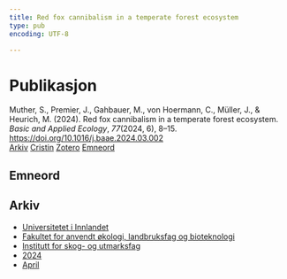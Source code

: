 ```yaml
---
title: Red fox cannibalism in a temperate forest ecosystem
type: pub
encoding: UTF-8

---
```

<h1>Publikasjon</h1>
<article id="csl-bib-container-ABEJMNHN" class="csl-bib-container">
  <div class="csl-bib-body"> <div class="csl-entry">Muther, S., Premier, J., Gahbauer, M., von Hoermann, C., Müller, J., &#38; Heurich, M. (2024). Red fox cannibalism in a temperate forest ecosystem. <i>Basic and Applied Ecology</i>, <i>77</i>(2024, 6), 8–15. <a href="https://doi.org/10.1016/j.baae.2024.03.002">https://doi.org/10.1016/j.baae.2024.03.002</a></div> </div>
  <div class="csl-bib-buttons">
    <a href="#taxonomy-article-ABEJMNHN" alt="archive" class="csl-bib-button">Arkiv</a>
    <a href="https://app.cristin.no/results/show.jsf?id=2262844" alt="Cristin" class="csl-bib-button">Cristin</a>
    <a href="http://zotero.org/groups/5881554/items/ABEJMNHN" alt="Zotero" class="csl-bib-button">Zotero</a>
    <a href="#keywords-article-ABEJMNHN" alt="keywords" class="csl-bib-button">Emneord</a>
  </div>
  <div id="csl-bib-meta-container-ABEJMNHN"></div>
</article>
<div id="csl-bib-meta-ABEJMNHN" class="csl-bib-meta">
  <article id="keywords-article-ABEJMNHN" class="keywords-article">
    <h1>Emneord</h1>
    
  </article>
  <article id="taxonomy-article-ABEJMNHN" class="taxonomy-article">
    <h1>Arkiv</h1>
    <ul>
      <li><a href="{{< params subfolder >}}nn/archive/?key=3DCRN523">Universitetet i Innlandet</a></li>
      <li><a href="{{< params subfolder >}}nn/archive/?key=T77LXH6D">Fakultet for anvendt økologi, landbruksfag og bioteknologi</a></li>
      <li><a href="{{< params subfolder >}}nn/archive/?key=7TRARPE3">Institutt for skog- og utmarksfag</a></li>
      <li><a href="{{< params subfolder >}}nn/archive/?key=A4XX8HDP">2024</a></li>
      <li><a href="{{< params subfolder >}}nn/archive/?key=KY9TTFZF">April</a></li>
    </ul>
  </article>
</div>
